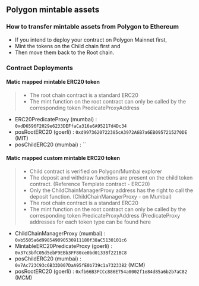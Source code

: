 ## Polygon mintable assets

### How to transfer mintable assets from Polygon to Ethereum
* If you intend to deploy your contract on Polygon Mainnet first,
* Mint the tokens on the Child chain first and
* Then move them back to the Root chain.

### Contract Deployments

#### Matic mapped mintable ERC20 token

>* The root chain contract is a standard ERC20 
>* The mint function on the root contract can only be called by the corresponding token PredicateProxyAddress

- ERC20PredicateProxy (mumbai) : `0xdD6596F2029e6233DEFfaCa316e6A95217d4Dc34`
- posRootERC20 (goerli) : `0xd9973620722385cA3972A6B7a6EB0957215270DE` (MIT)
- posChildERC20 (mumbai) : ``

#### Matic mapped custom mintable ERC20 token

>* Child contract is verified on Polygon/Mumbai explorer
>* The deposit and withdraw functions are present on the child token contract. (Reference Template contract - ERC20)
>* Only the ChildChainManagerProxy address has the right to call the deposit function. (ChildChainManagerProxy - on Mumbai)
>* The root chain contract is a standard ERC20
>* The mint function on the root contract can only be called by the corresponding token PredicateProxyAddress (PredicateProxy addresses for each token type can be found here

* ChildChainManagerProxy (mumbai) : `0xb5505a6d998549090530911180f38aC5130101c6`
* MintableERC20PredicateProxy (goerli) : `0x37c3bfC05d5ebF9EBb3FF80ce0bd0133Bf221BC8`
* posChildERC20 (mumbai) : `0x7Ac723C93c6B33D007DaA95fE0b739c1a7323382` (MCM)
* posRootERC20 (goerli) : `0xfb66B3FCCc886E754a0002f1e84d85a6b2b7aC82` (MCM)
